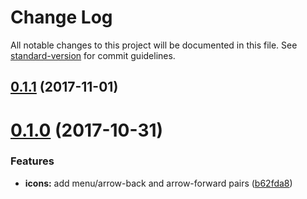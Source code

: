 # Change Log

All notable changes to this project will be documented in this file. See [standard-version](https://github.com/conventional-changelog/standard-version) for commit guidelines.

<a name="0.1.1"></a>
## [0.1.1](https://github.com/hotforfeature/delightful-icons/compare/v0.1.0...v0.1.1) (2017-11-01)



<a name="0.1.0"></a>
# [0.1.0](https://github.com/hotforfeature/delightful-icons/compare/b62fda8...v0.1.0) (2017-10-31)


### Features

* **icons:** add menu/arrow-back and arrow-forward pairs ([b62fda8](https://github.com/hotforfeature/delightful-icons/commit/b62fda8))



